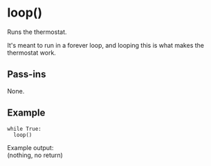 # loop()
Runs the thermostat.

It's meant to run in a forever loop, and looping this is what makes the thermostat work.

## Pass-ins
None.

## Example
```
while True:
  loop()
```

Example output:  
(nothing, no return)
